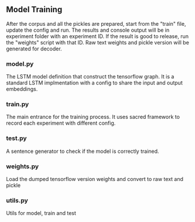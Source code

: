 ## Model Training  

After the corpus and all the pickles are prepared, start from the "train" file, update the config and run. The results and console output will be in experiment folder with an experiment ID. If the result is good to release, run the "weights" script with that ID. Raw text weights and pickle version will be generated for decoder.  

### model.py  
The LSTM model definition that construct the tensorflow graph. It is a standard LSTM implmentation with a config to share the input and output embeddings.  

### train.py  
The main entrance for the training process. It uses sacred framework to record each experiment with different config.  

### test.py  
A sentence generator to check if the model is correctly trained.    
 
### weights.py   
Load the dumped tensorflow version weights and convert to raw text and pickle

### utils.py    
Utils for model, train and test
